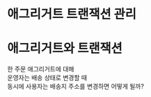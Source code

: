 애그리거트 트랜잭션 관리
==========================
# 애그리거트와 트랜잭션  
한 주문 애그리거트에 대해     
운영자는 배송 상태로 변경할 때          
동시에 사용자는 배송지 주소를 변경하면 어떻게 될까?       

